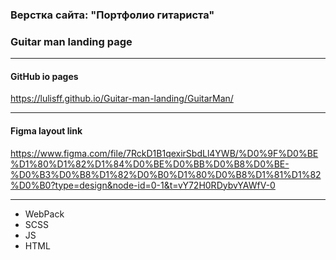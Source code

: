 ### Верстка сайта: "Портфолио гитариста"
### Guitar man landing page

<hr>

#### GitHub io pages
https://lulisff.github.io/Guitar-man-landing/GuitarMan/


<hr>

#### Figma layout link
https://www.figma.com/file/7RckD1B1qexirSbdLl4YWB/%D0%9F%D0%BE%D1%80%D1%82%D1%84%D0%BE%D0%BB%D0%B8%D0%BE-%D0%B3%D0%B8%D1%82%D0%B0%D1%80%D0%B8%D1%81%D1%82%D0%B0?type=design&node-id=0-1&t=vY72H0RDybvYAWfV-0

<hr>

- WebPack
- SCSS
- JS
- HTML